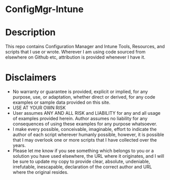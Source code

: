 # ConfigMgr-Intune

# Description

This repo contains Configuration Manager and Intune Tools, Resources, and scripts that I use or wrote.  Wherever I am using code sourced from elsewhere on Github etc, attribution is provided whenever I have it.

# Disclaimers

* No warranty or guarantee is provided, explicit or implied, for any purpose, use, or adaptation, whether direct or derived, for any code examples or sample data provided on this site.
* USE AT YOUR OWN RISK
* User assumes ANY AND ALL RISK and LIABILITY for any and all usage of examples provided herein.  Author assumes no liability for any consequences of using these examples for any purpose whatsoever.
* I make every possible, conceivable, imaginable, effort to indicate the author of each script wherever humanly possible, however, it is possible that I may overlook one or more scripts that I have collected over the years. 
* Please let me know if you see something which belongs to you or a solution you have used elsewhere, the URL where it originates, and I will be sure to update my copy to provide clear, absolute, undeniable, irrefutable, inescapable, declaration of the correct author and URL where the original resides.  
